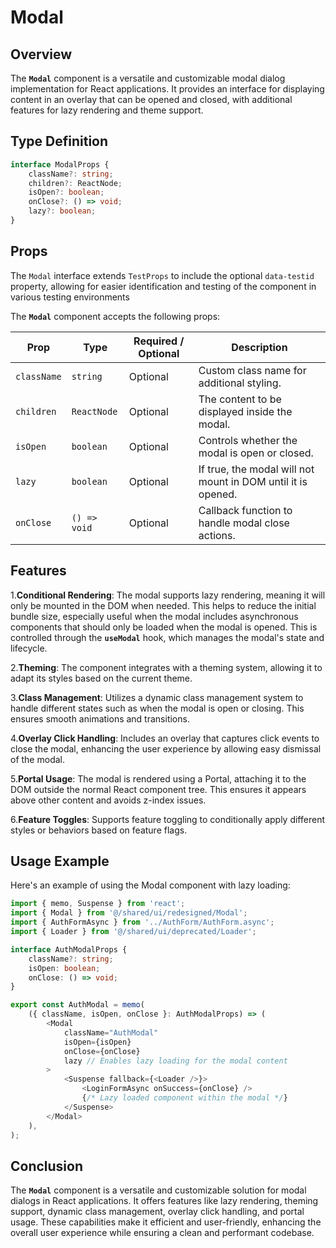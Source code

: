 # Modal

## Overview
The **`Modal`** component is a versatile and customizable modal dialog implementation for React applications. It provides an interface for displaying content in an overlay that can be opened and closed, with additional features for lazy rendering and theme support.

## Type Definition 
```typescript
interface ModalProps {
    className?: string;
    children?: ReactNode;
    isOpen?: boolean;
    onClose?: () => void;
    lazy?: boolean;
}
```

## Props
The `Modal` interface extends `TestProps` to include the optional `data-testid` property, allowing for easier identification and testing of the component in various testing environments

The **`Modal`** component accepts the following props:

| Prop       | Type       | Required / Optional | Description                                          |
|------------|------------|----------------------|------------------------------------------------------|
| `className` | `string`   | Optional             | Custom class name for additional styling.           |
| `children`  | `ReactNode` | Optional             | The content to be displayed inside the modal.       |
| `isOpen`    | `boolean`  | Optional             | Controls whether the modal is open or closed.       |
| `lazy`      | `boolean`  | Optional             | If true, the modal will not mount in DOM until it is opened. |
| `onClose`   | `() => void` | Optional             | Callback function to handle modal close actions.    |



## Features
1.**Conditional Rendering**: The modal supports lazy rendering, meaning it will only be mounted in the DOM when needed. This helps to reduce the initial bundle size, especially useful when the modal includes asynchronous components that should only be loaded when the modal is opened.
This is controlled through the **`useModal`** hook, which manages the modal's state and lifecycle.


2.**Theming**: The component integrates with a theming system, allowing it to adapt its styles based on the current theme.

3.**Class Management**: Utilizes a dynamic class management system to handle different states such as when the modal is open or closing. This ensures smooth animations and transitions.

4.**Overlay Click Handling**: Includes an overlay that captures click events to close the modal, enhancing the user experience by allowing easy dismissal of the modal.

5.**Portal Usage**: The modal is rendered using a Portal, attaching it to the DOM outside the normal React component tree. This ensures it appears above other content and avoids z-index issues.

6.**Feature Toggles**: Supports feature toggling to conditionally apply different styles or behaviors based on feature flags.


## Usage Example
Here's an example of using the Modal component with lazy loading:
```typescript jsx
import { memo, Suspense } from 'react';
import { Modal } from '@/shared/ui/redesigned/Modal';
import { AuthFormAsync } from '../AuthForm/AuthForm.async';
import { Loader } from '@/shared/ui/deprecated/Loader';

interface AuthModalProps {
    className?: string;
    isOpen: boolean;
    onClose: () => void;
}

export const AuthModal = memo(
    ({ className, isOpen, onClose }: AuthModalProps) => (
        <Modal
            className="AuthModal"
            isOpen={isOpen}
            onClose={onClose}
            lazy // Enables lazy loading for the modal content
        >
            <Suspense fallback={<Loader />}>
                <LoginFormAsync onSuccess={onClose} />
                {/* Lazy loaded component within the modal */}
            </Suspense>
        </Modal>
    ),
);
```
## Conclusion
The **`Modal`** component is a versatile and customizable solution for modal dialogs in React applications. It offers features like lazy rendering, theming support, dynamic class management, overlay click handling, and portal usage. These capabilities make it efficient and user-friendly, enhancing the overall user experience while ensuring a clean and performant codebase.
